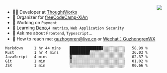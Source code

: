 <img align="right" src="https://github-readme-stats.vercel.app/api?username=guzhongren&show_icons=true&icon_color=805AD5&text_color=000&bg_color=ffffff&hide_title=true" />

- 👨‍💻  Developer at [ThoughtWorks](https://thoughtworks.com)
- 🏢 Organizer for [freeCodeCamp-XiAn](https://github.com/orgs/freeCodeCamp-XiAn)
- 🔭 Working on `Payment`
- 🌱 Learning [Deno](https://deno.land/),`4 metrics`,  `Web Application Security`
- 💬 Ask me about `Frontend`, `Typescript`...
- 🔎 How to reach me: [guzhognren@live.cn](guzhognren@live.cn) or [Wechat：GuzhongrenWX]()

<!--START_SECTION:waka-->
```text
Markdown     1 hr 44 mins    ██████████████▓░░░░░░░░░░   58.99 % 
Rust         1 hr 4 mins     █████████░░░░░░░░░░░░░░░░   36.03 % 
JavaScript   4 mins          ▓░░░░░░░░░░░░░░░░░░░░░░░░   02.37 % 
Git          1 min           ▒░░░░░░░░░░░░░░░░░░░░░░░░   01.02 % 
JSX          1 min           ░░░░░░░░░░░░░░░░░░░░░░░░░   00.66 % 
```
<!--END_SECTION:waka-->

